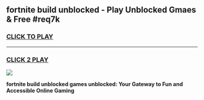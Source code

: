 
## fortnite build unblocked - Play Unblocked Gmaes & Free #req7k
<h3>
<a href="https://news.freeplayer.one?title=fortnite_build_unblocked&ref=26F">CLICK TO PLAY</a></h3>
<hr>

<h3>
<a href="https://news.freeplayer.one?title=fortnite_build_unblocked&ref=26F">CLICK 2 PLAY</a>
  
</h3>

<a href="https://news.freeplayer.one?title=fortnite_build_unblocked&ref=26F/"><img src="https://clearcache.store/games.png"></a>


**fortnite build unblocked games unblocked: Your Gateway to Fun and Accessible Online Gaming**
